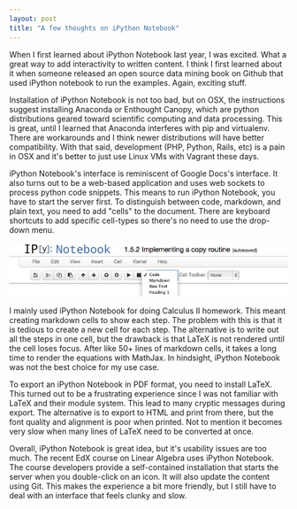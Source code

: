 ```yaml
---
layout: post
title: "A few thoughts on iPython Notebook"
---
```


When I first learned about iPython Notebook last year, I was excited. What a great way to add interactivity to written content. I think I first learned about it when someone released an open source data mining book on Github that used iPython notebook to run the examples. Again, exciting stuff.

Installation of iPython Notebook is not too bad, but on OSX, the instructions suggest installing Anaconda or Enthought Canopy, which are python distributions geared toward scientific computing and data processing. This is great, until I learned that Anaconda interferes with pip and virtualenv. There are workarounds and I think newer distributions will have better compatibility. With that said, development (PHP, Python, Rails, etc) is a pain in OSX and it's better to just use Linux VMs with Vagrant these days.

iPython Notebook's interface is reminiscent of Google Docs's interface. It also turns out to be a web-based application and uses web sockets to process python code snippets. This means to run iPython Notebook, you have to start the server first. To distinguish between code, markdown, and plain text, you need to add "cells" to the document. There are keyboard shortcuts to add specific cell-types so there's no need to use the drop-down menu.

![iPython Notebook UI](/images/ipython-ui.jpg)

I mainly used iPython Notebook for doing Calculus II homework. This meant creating markdown cells to show each step. The problem with this is that it is tedious to create a new cell for each step. The alternative is to write out all the steps in one cell, but the drawback is that LaTeX is not rendered until the cell loses focus. After like 50+ lines of markdown cells, it takes a long time to render the equations with MathJax. In hindsight, iPython Notebook was not the best choice for my use case.

To export an iPython Notebook in PDF format, you need to install LaTeX. This turned out to be a frustrating experience since I was not familiar with LaTeX and their module system. This lead to many cryptic messages during export. The alternative is to export to HTML and print from there, but the font quality and alignment is poor when printed. Not to mention it becomes very slow when many lines of LaTeX need to be converted at once.

Overall, iPython Notebook is great idea, but it's usability issues are too much. The recent EdX course on Linear Algebra uses iPython Notebook. The course developers provide a self-contained installation that starts the server when you double-click on an icon. It will also update the content using Git. This makes the experience a bit more friendly, but I still have to deal with an interface that feels clunky and slow.